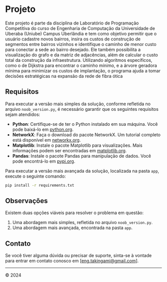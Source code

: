 # Projeto

Este projeto é parte da disciplina de Laboratório de Programação Competitiva do curso de Engenharia de Computação da Universidade de Uberaba (Uniube) Campus Uberlândia e tem como objetivo permitir que o usuário cadastre novos bairros, insira os custos de construção de segmentos entre bairros vizinhos e identifique o caminho de menor custo para conectar a sede ao bairro desejado. Ele também possibilita a visualização do grafo e da matriz de adjacências, além de calcular o custo total da construção da infraestrutura. Utilizando algoritmos específicos, como o de Dijkstra para encontrar o caminho mínimo, e a árvore geradora mínima para minimizar os custos de implantação, o programa ajuda a tomar decisões estratégicas na expansão da rede de fibra ótica

## Requisitos

Para executar a versão mais simples da solução, conforme refletida no arquivo `noob_version.py`, é necessário garantir que os seguintes requisitos sejam atendidos:

- **Python**: Certifique-se de ter o Python instalado em sua máquina. Você pode baixá-lo em [python.org](https://www.python.org/).
- **NetworkX**: Faça o download do pacote NetworkX. Um tutorial completo está disponível em [networkx.org](https://networkx.org/).
- **Matplotlib**: Instale o pacote Matplotlib para visualizações. Mais informações podem ser encontradas em [matplotlib.org](https://matplotlib.org/stable/tutorials/index.html).
- **Pandas**: Instale o pacote Pandas para manipulação de dados. Você pode encontrá-lo em [pypi.org](https://pypi.org/project/pandas/).

Para executar a versão mais avançada da solução, localizada na pasta `app`, execute o seguinte comando:

```bash
pip install -r requirements.txt
```

## Observações

Existem duas opções viáveis para resolver o problema em questão:

1. Uma abordagem mais simples, refletida no arquivo `noob_version.py`.
2. Uma abordagem mais avançada, encontrada na pasta `app`.

## Contato

Se você tiver alguma dúvida ou precisar de suporte, sinta-se à vontade para entrar em contato conosco em [eng.takingami@gmail.com].

---
© 2024
